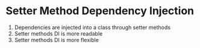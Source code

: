 # Setter Method Dependency Injection
1. Dependencies are injected into a class through setter methods
2. Setter methods DI is more readable
3. Setter methods DI is more flexible